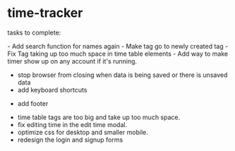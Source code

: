 # time-tracker

tasks to complete:

<!-- - Add Total time tracker again --> - Add search function for names again - Make tag go to newly created tag - Fix Tag taking up too much space in time table elements - Add way to make timer show up on any account if it's running.

-   stop browser from closing when data is being saved or there is unsaved data
-   add keyboard shortcuts
<!-- -   add forgot password -->
-   add footer
<!-- -   don't allow set active tag button to be pressed until data is loaded -->
-   time table tags are too big and take up too much space.
-   fix editing time in the edit time modal.
-   optimize css for desktop and smaller mobile.
-   redesign the login and signup forms
